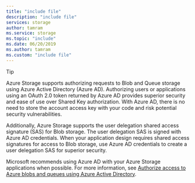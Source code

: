 ```yaml
---
title: "include file"
description: "include file"
services: storage
author: tamram
ms.service: storage
ms.topic: "include"
ms.date: 06/20/2019
ms.author: tamram
ms.custom: "include file"
---
```


> [!TIP]
> Azure Storage supports authorizing requests to Blob and Queue storage using Azure Active Directory (Azure AD). Authorizing users or applications using an OAuth 2.0 token returned by Azure AD provides superior security and ease of use over Shared Key authorization. With Azure AD, there is no need to store the account access key with your code and risk potential security vulnerabilities.
>
> Additionally, Azure Storage supports the user delegation shared access signature (SAS) for Blob storage. The user delegation SAS is signed with Azure AD credentials. When your application design requires shared access signatures for access to Blob storage, use Azure AD credentials to create a user delegation SAS for superior security.
>
> Microsoft recommends using Azure AD with your Azure Storage applications when possible. For more information, see [Authorize access to Azure blobs and queues using Azure Active Directory](../articles/storage/common/storage-auth-aad.md).
